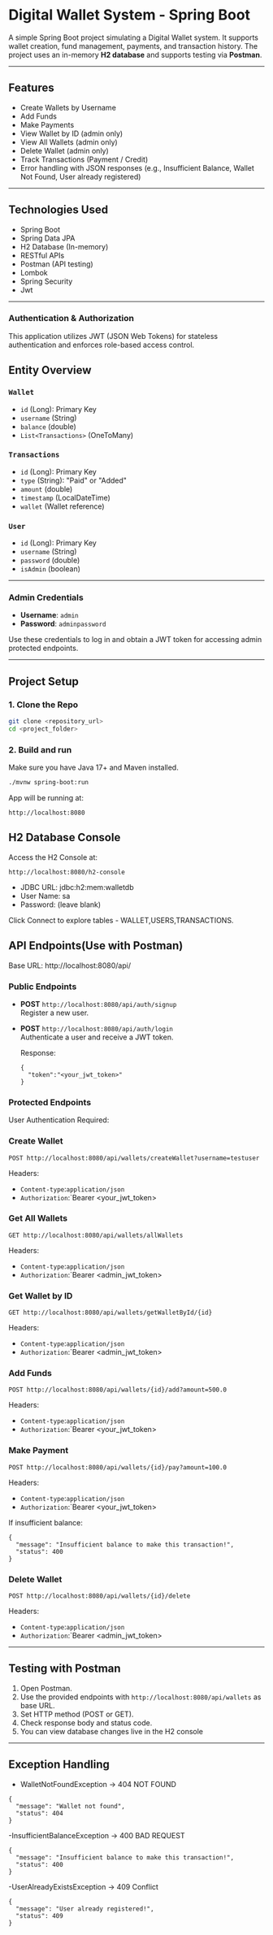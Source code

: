 # Digital Wallet System - Spring Boot

A simple Spring Boot project simulating a Digital Wallet system. It supports wallet creation, fund management, payments, and transaction history. The project uses an in-memory **H2 database** and supports testing via **Postman**.

---

## Features

- Create Wallets by Username
- Add Funds
- Make Payments
- View Wallet by ID (admin only)
- View All Wallets (admin only)
- Delete Wallet (admin only)
- Track Transactions (Payment / Credit)
- Error handling with JSON responses (e.g., Insufficient Balance, Wallet Not Found, User already registered)

---

##  Technologies Used

- Spring Boot
- Spring Data JPA
- H2 Database (In-memory)
- RESTful APIs
- Postman (API testing)
- Lombok
- Spring Security
- Jwt 
---

### Authentication & Authorization

This application utilizes JWT (JSON Web Tokens) for stateless authentication and enforces role-based access control.

##  Entity Overview

### `Wallet`
- `id` (Long): Primary Key
- `username` (String)
- `balance` (double)
- `List<Transactions>` (OneToMany)

### `Transactions`
- `id` (Long): Primary Key
- `type` (String): "Paid" or "Added"
- `amount` (double)
- `timestamp` (LocalDateTime)
- `wallet` (Wallet reference)

### `User`
- `id` (Long): Primary Key
- `username` (String)
- `password` (double)
- `isAdmin` (boolean)

---

### Admin Credentials

- **Username**: `admin`
- **Password**: `adminpassword`

Use these credentials to log in and obtain a JWT token for accessing admin protected endpoints.

---
## Project Setup

###  1. Clone the Repo

```bash
git clone <repository_url>
cd <project_folder>
```

### 2. Build and run
Make sure you have Java 17+ and Maven installed.
```bash
./mvnw spring-boot:run
```
App will be running at:
```
http://localhost:8080
```

## H2 Database Console
Access the H2 Console at:
```
http://localhost:8080/h2-console
```
- JDBC URL: jdbc:h2:mem:walletdb
- User Name: sa
- Password: (leave blank)

Click Connect to explore tables - WALLET,USERS,TRANSACTIONS.

## API Endpoints(Use with Postman)
Base URL: http://localhost:8080/api/

### Public Endpoints

- **POST** `http://localhost:8080/api/auth/signup`  
  Register a new user.

- **POST** `http://localhost:8080/api/auth/login`  
  Authenticate a user and receive a JWT token.

  Response:
  ```
  {
    "token":"<your_jwt_token>"
  }
  ```

### Protected Endpoints

User Authentication Required:
### Create Wallet 
```
POST http://localhost:8080/api/wallets/createWallet?username=testuser
```
Headers:
- `Content-type`:`application/json`
- `Authorization`:`Bearer <your_jwt_token>

### Get All Wallets
```
GET http://localhost:8080/api/wallets/allWallets
```
Headers:
- `Content-type`:`application/json`
- `Authorization`:`Bearer <admin_jwt_token>

### Get Wallet by ID 
```
GET http://localhost:8080/api/wallets/getWalletById/{id}
```
Headers:
- `Content-type`:`application/json`
- `Authorization`:`Bearer <admin_jwt_token>

### Add Funds
```
POST http://localhost:8080/api/wallets/{id}/add?amount=500.0
```
Headers:
- `Content-type`:`application/json`
- `Authorization`:`Bearer <your_jwt_token>

### Make Payment
```
POST http://localhost:8080/api/wallets/{id}/pay?amount=100.0

```
Headers:
- `Content-type`:`application/json`
- `Authorization`:`Bearer <your_jwt_token>

If insufficient balance:
```
{
  "message": "Insufficient balance to make this transaction!",
  "status": 400
}
```

### Delete Wallet
```
POST http://localhost:8080/api/wallets/{id}/delete
```
Headers:
- `Content-type`:`application/json`
- `Authorization`:`Bearer <admin_jwt_token>
---

## Testing with Postman
1. Open Postman.
2. Use the provided endpoints with `http://localhost:8080/api/wallets` as base URL.
3. Set HTTP method (POST or GET).
4. Check response body and status code.
5. You can view database changes live in the H2 console

---

## Exception Handling

- WalletNotFoundException → 404 NOT FOUND
```
{
  "message": "Wallet not found",
  "status": 404
}
```

-InsufficientBalanceException → 400 BAD REQUEST
```
{
  "message": "Insufficient balance to make this transaction!",
  "status": 400
}
```

-UserAlreadyExistsException → 409 Conflict
```
{
  "message": "User already registered!",
  "status": 409
}
